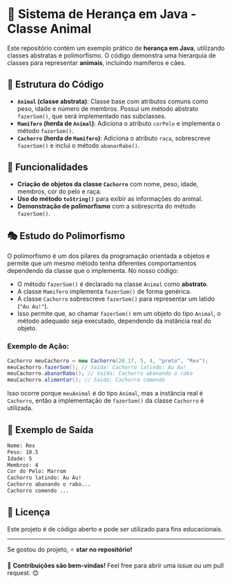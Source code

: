 # 🐾 Sistema de Herança em Java - Classe Animal

Este repositório contém um exemplo prático de **herança em Java**, utilizando classes abstratas e polimorfismo. O código demonstra uma hierarquia de classes para representar **animais**, incluindo mamíferos e cães.

## 📌 Estrutura do Código

- **`Animal` (classe abstrata)**: Classe base com atributos comuns como peso, idade e número de membros. Possui um método abstrato `fazerSom()`, que será implementado nas subclasses.
- **`Mamifero` (herda de `Animal`)**: Adiciona o atributo `corPelo` e implementa o método `fazerSom()`.
- **`Cachorro` (herda de `Mamifero`)**: Adiciona o atributo `raca`, sobrescreve `fazerSom()` e inclui o método `abanarRabo()`.

## 🚀 Funcionalidades

- **Criação de objetos da classe `Cachorro`** com nome, peso, idade, membros, cor do pelo e raça.
- **Uso do método `toString()`** para exibir as informações do animal.
- **Demonstração de polimorfismo** com a sobrescrita do método `fazerSom()`.

## 🎭 Estudo do Polimorfismo

O polimorfismo é um dos pilares da programação orientada a objetos e permite que um mesmo método tenha diferentes comportamentos dependendo da classe que o implementa. No nosso código:

- O método `fazerSom()` é declarado na classe `Animal` como **abstrato**.
- A classe `Mamifero` implementa `fazerSom()` de forma genérica.
- A classe `Cachorro` sobrescreve `fazerSom()` para representar um latido (`"Au Au!"`).
- Isso permite que, ao chamar `fazerSom()` em um objeto do tipo `Animal`, o método adequado seja executado, dependendo da instância real do objeto.

### **Exemplo de Ação**:
```java
Cachorro meuCachorro = new Cachorro(20.1f, 5, 4, "preto", "Rex");
meuCachorro.fazerSom(); // Saída: Cachorro latindo: Au Au!
meuCachorro.abanarRabo(); // Saída: Cachorro abanando o rabo
meuCachorro.alimentar(); // Saída: Cachorro comendo
```

Isso ocorre porque `meuAnimal` é do tipo `Animal`, mas a instância real é `Cachorro`, então a implementação de `fazerSom()` da classe `Cachorro` é utilizada.


## 📌 Exemplo de Saída
```sh
Nome: Rex
Peso: 10.5
Idade: 5
Membros: 4
Cor do Pelo: Marrom
Cachorro latindo: Au Au!
Cachorro abanando o rabo...
Cachorro comendo ... 
```

## 📜 Licença
Este projeto é de código aberto e pode ser utilizado para fins educacionais.

---

Se gostou do projeto, ⭐ **star no repositório!**

📩 **Contribuições são bem-vindas!** Feel free para abrir uma issue ou um pull request. 😊

